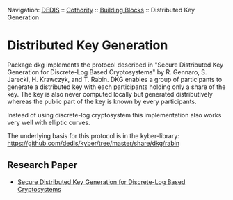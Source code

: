Navigation: [DEDIS](https://github.com/dedis/doc/tree/master/README.md) ::
[Cothority](../../README.md) ::
[Building Blocks](../../doc/BuildingBlocks.md) ::
Distributed Key Generation

# Distributed Key Generation

Package dkg implements the protocol described in
"Secure Distributed Key Generation for Discrete-Log
Based Cryptosystems" by R. Gennaro, S. Jarecki, H. Krawczyk, and T. Rabin.
DKG enables a group of participants to generate a distributed key
with each participants holding only a share of the key. The key is also
never computed locally but generated distributively whereas the public part
of the key is known by every participants.

Instead of using discrete-log cryptosystem this implementation also works very
well with elliptic curves.

The underlying basis for this protocol is in the kyber-library:
https://github.com/dedis/kyber/tree/master/share/dkg/rabin

## Research Paper

- [Secure Distributed Key Generation for Discrete-Log Based Cryptosystems](http://groups.csail.mit.edu/cis/pubs/stasio/vss.ps.gz)
